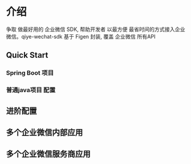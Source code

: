# 介绍
争取 做最好用的 企业微信 SDK, 帮助开发者 以最方便 最省时间的方式接入企业微信。qiye-wechat-sdk 基于 Figen 封装, 覆盖 企业微信 所有API

## Quick Start


### Spring Boot 项目


### 普通java项目 配置


## 进阶配置


## 多个企业微信内部应用


## 多个企业微信服务商应用


